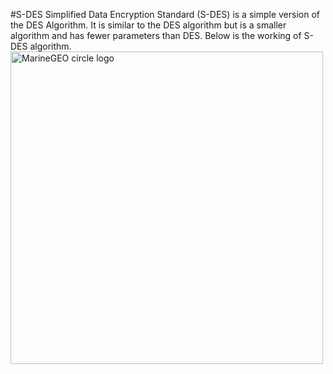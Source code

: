 #S-DES
Simplified Data Encryption Standard (S-DES) is a simple version of the DES Algorithm.
It is similar to the DES algorithm but is a smaller algorithm and has fewer parameters than DES.
Below is the working of S-DES algorithm.
<img src="https://sandilands.info/crypto/sdes-keygen-encrypt-1-r1930.png" alt="MarineGEO circle logo" style="height: 500px; width:500px;"/>
